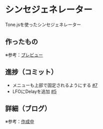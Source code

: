 # シンセジェネレーター

Tone.jsを使ったシンセジェネレーター

## 作ったもの

※参考：[プレビュー]()

## 進捗（コミット）

- メニューも上部で固定されるようにする  [#7](https://github.com/ryo-i/synth-generator/issues/7)
- LFOにDelayを追加  [#5](https://github.com/ryo-i/synth-generator/issues/5)

## 詳細（ブログ）

※参考：[作成中]()
